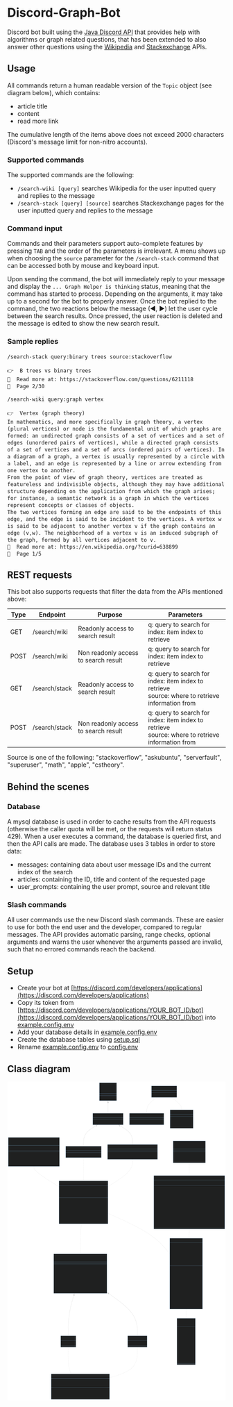 # Discord-Graph-Bot

Discord bot built using the [Java Discord API](https://github.com/DV8FromTheWorld/JDA) that provides help with algorithms or graph related questions, that has been extended to also answer other questions using the [Wikipedia](https://en.wikipedia.org/wiki/Special:ApiSandbox#) and [Stackexchange](https://api.stackexchange.com/docs) APIs.

## Usage

All commands return a human readable version of the `Topic` object (see diagram below), which contains:

- article title
- content
- read more link

The cumulative length of the items above does not exceed 2000 characters (Discord's message limit for non-nitro accounts).

### Supported commands

The supported commands are the following:

- `/search-wiki [query]` searches Wikipedia for the user inputted query and replies to the message
- `/search-stack [query] [source]` searches Stackexchange pages for the user inputted query and replies to the message

### Command input

Commands and their parameters support auto-complete features by pressing `TAB` and the order of the parameters is irrelevant. A menu shows up when choosing the `source` parameter for the `/search-stack` command that can be accessed both by mouse and keyboard input.

Upon sending the command, the bot will immediately reply to your message and display the `... Graph Helper is thinking` status, meaning that the command has started to process. Depending on the arguments, it may take up to a second for the bot to properly answer. Once the bot replied to the command, the two reactions below the message (◀, ▶) let the user cycle between the search results. Once pressed, the user reaction is deleted and the message is edited to show the new search result.

### Sample replies

```text
/search-stack query:binary trees source:stackoverflow

👉  B trees vs binary trees
🔎  Read more at: https://stackoverflow.com/questions/6211118
📃  Page 2/30 
```

```text
/search-wiki query:graph vertex

👉  Vertex (graph theory)
In mathematics, and more specifically in graph theory, a vertex (plural vertices) or node is the fundamental unit of which graphs are formed: an undirected graph consists of a set of vertices and a set of edges (unordered pairs of vertices), while a directed graph consists of a set of vertices and a set of arcs (ordered pairs of vertices). In a diagram of a graph, a vertex is usually represented by a circle with a label, and an edge is represented by a line or arrow extending from one vertex to another.
From the point of view of graph theory, vertices are treated as featureless and indivisible objects, although they may have additional structure depending on the application from which the graph arises; for instance, a semantic network is a graph in which the vertices represent concepts or classes of objects.
The two vertices forming an edge are said to be the endpoints of this edge, and the edge is said to be incident to the vertices. A vertex w is said to be adjacent to another vertex v if the graph contains an edge (v,w). The neighborhood of a vertex v is an induced subgraph of the graph, formed by all vertices adjacent to v.
🔎  Read more at: https://en.wikipedia.org/?curid=638899
📃  Page 1/5
```

## REST requests

This bot also supports requests that filter the data from the APIs mentioned above:

| Type | Endpoint      | Purpose                              | Parameters                                                                                            |
| ---- | ------------- | ------------------------------------ | ----------------------------------------------------------------------------------------------------- |
| GET  | /search/wiki  | Readonly access to search result     | q: query to search for<br>index: item index to retrieve                                               |
| POST | /search/wiki  | Non readonly access to search result | q: query to search for<br>index: item index to retrieve                                               |
| GET  | /search/stack | Readonly access to search result     | q: query to search for<br>index: item index to retrieve<br>source: where to retrieve information from |
| POST | /search/stack | Non readonly access to search result | q: query to search for<br>index: item index to retrieve<br>source: where to retrieve information from |

Source is one of the following: "stackoverflow", "askubuntu", "serverfault", "superuser", "math", "apple", "cstheory".

## Behind the scenes

### Database

A mysql database is used in order to cache results from the API requests (otherwise the caller quota will be met, or the requests will return status 429). When a user executes a command, the database is queried first, and then the API calls are made. The database uses 3 tables in order to store data:

- messages: containing data about user message IDs and the current index of the search
- articles: containing the ID, title and content of the requested page
- user_prompts: containing the user prompt, source and relevant title

### Slash commands

All user commands use the new Discord slash commands. These are easier to use for both the end user and the developer, compared to regular messages. The API provides automatic parsing, range checks, optional arguments and warns the user whenever the arguments passed are invalid, such that no errored commands reach the backend.

## Setup

- Create your bot at [https://discord.com/developers/applications](https://discord.com/developers/applications)
- Copy its token from [https://discord.com/developers/applications/YOUR_BOT_ID/bot](https://discord.com/developers/applications/YOUR_BOT_ID/bot) into [example.config.env](src/resources/example.config.env)
- Add your database details in [example.config.env](src/resources/example.config.env)
- Create the database tables using [setup.sql](src/resources/setup.sql)
- Rename [example.config.env](src/resources/example.config.env) to [config.env](src/resources/config.env)

## Class diagram

<a href="diagram/diagram.svg">
  <img src="diagram/diagram.svg" alt="Class diagram">
</a>
